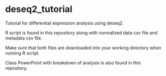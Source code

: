 # deseq2_tutorial

Tutorial for differential expression analysis using deseq2. 

R script is found in this repository along with normalized data csv file and metadata csv file.

Make sure that both files are downloaded into your working directory when running R script.

Class PowerPoint with breakdown of analysis is also found in this repository.

